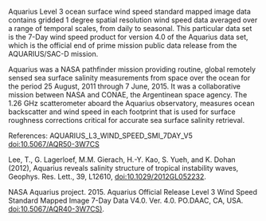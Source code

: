 Aquarius Level 3 ocean surface wind speed standard mapped image data contains gridded 1 degree spatial resolution wind speed data averaged over a range of temporal scales, from daily to seasonal. This particular data set is the 7-Day wind speed product for version 4.0 of the Aquarius data set, which is the official end of prime mission public data release from the AQUARIUS/SAC-D mission.

Aquarius was a NASA pathfinder mission providing routine, global remotely sensed sea surface salinity measurements from space over the ocean for the period 25 August, 2011 through 7 June, 2015. It was a collaborative mission between NASA and CONAE, the Argentinean space agency. The 1.26 GHz scatterometer aboard the Aquarius observatory, measures ocean backscatter and wind speed in each footprint that is used for surface roughness corrections critical for accurate sea surface salinity retrieval.

References: AQUARIUS_L3_WIND_SPEED_SMI_7DAY_V5 [doi:10.5067/AQR50-3W7CS](https://doi.org/10.5067/AQR50-3W7CS)

Lee, T., G. Lagerloef, M.M. Gierach, H.-Y. Kao, S. Yueh, and K. Dohan (2012), Aquarius reveals salinity structure of tropical instability waves, Geophys. Res. Lett., 39, L12610, [doi:10.1029/2012GL052232](https://doi.org/10.1029/2012GL052232).

NASA Aquarius project. 2015. Aquarius Official Release Level 3 Wind Speed Standard Mapped Image 7-Day Data V4.0. Ver. 4.0. PO.DAAC, CA, USA. [doi:10.5067/AQR40-3W7CS)](https://doi.org/10.5067/AQR40-3W7CS).
